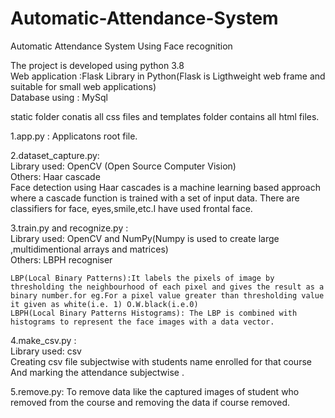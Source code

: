 # Automatic-Attendance-System
Automatic Attendance System Using Face recognition

The project is developed using python 3.8       
Web application :Flask Library in Python(Flask is Ligthweight web frame and suitable for small web applications)      
Database using : MySql

static folder conatis all css files and templates folder contains all html files.
  		
1.app.py : Applicatons root file.  
      
2.dataset_capture.py:    
    Library used: OpenCV  (Open Source Computer Vision)  
    Others: Haar cascade      
    Face detection using Haar cascades is a machine learning based approach where a cascade function is trained with a set of input data. There are classifiers for face, eyes,smile,etc.I have used frontal face.      
      
3.train.py and recognize.py :      
    Library used: OpenCV and NumPy(Numpy is used to create large ,multidimentional arrays and matrices)  
    Others: LBPH recogniser   
    
    LBP(Local Binary Patterns):It labels the pixels of image by thresholding the neighbourhood of each pixel and gives the result as a binary number.for eg.For a pixel value greater than thresholding value it given as white(i.e. 1) O.W.black(i.e.0)          
    LBPH(Local Binary Patterns Histograms): The LBP is combined with histograms to represent the face images with a data vector.
  
 4.make_csv.py :     
     Library used: csv    
     Creating csv file subjectwise with students name enrolled for that course And marking the attendance subjectwise .
     
 5.remove.py:
     To remove data like the captured images of student who removed from the course and removing the data if course removed. 
